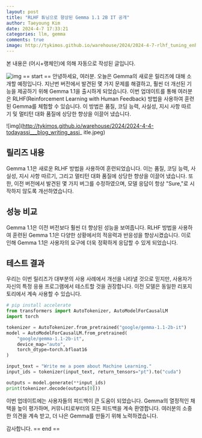 ```yaml
---
layout: post
title: "RLHF 튜닝으로 향상된 Gemma 1.1 2B IT 공개"
author: Taeyoung Kim
date: 2024-4-7 17:33:21
categories: llm, gemma
comments: true
image: http://tykimos.github.io/warehouse/2024/2024-4-7-rlhf_tuning_enhanced_gemma_1.1_2b_it_release_title.jpg
---
```


본 내용은 (어시+랭체인)에 의해 자동으로 작성된 글입니다.

![img](http://tykimos.github.io/warehouse/2024/2024-4-7-rlhf_tuning_enhanced_gemma_1.1_2b_it_release_title.jpg)
== start ==
안녕하세요, 여러분. 오늘은 Gemma의 새로운 릴리즈에 대해 소개할 예정입니다. 지난번 버전에서 발견된 몇 가지 문제를 해결하고, 훨씬 더 개선된 기능을 제공하기 위해 Gemma 1.1을 출시하게 되었습니다. 이번 업데이트를 통해 여러분은 RLHF(Reinforcement Learning with Human Feedback) 방법을 사용하여 훈련된 Gemma를 체험할 수 있습니다. 이 방법은 품질, 코딩 능력, 사실성, 지시 사항 따르기 및 멀티턴 대화 품질에 상당한 향상을 이끌어 냈습니다.

![img](http://tykimos.github.io/warehouse/2024/2024-4-4-todayassi___blog_writing_assi_	itle.jpeg)

## 릴리즈 내용

Gemma 1.1은 새로운 RLHF 방법을 사용하여 훈련되었습니다. 이는 품질, 코딩 능력, 사실성, 지시 사항 따르기, 그리고 멀티턴 대화 품질에 상당한 향상을 이끌어 냈습니다. 또한, 이전 버전에서 발견된 몇 가지 버그를 수정하였으며, 모델 응답이 항상 "Sure,"로 시작하지 않도록 개선하였습니다.

## 성능 비교

Gemma 1.1은 이전 버전보다 훨씬 더 향상된 성능을 보여줍니다. RLHF 방법을 사용하여 훈련된 Gemma 1.1은 다양한 상황에서의 적응력과 반응성을 향상시켰습니다. 이로 인해 Gemma 1.1은 사용자의 요구에 더욱 정확하게 응답할 수 있게 되었습니다.

## 테스트 결과

우리는 이번 릴리즈가 대부분의 사용 사례에서 개선을 나타낼 것으로 믿지만, 사용자가 자신의 특정 응용 프로그램에서 테스트할 것을 권장합니다. 이전 모델은 동일한 리포지토리에서 계속 사용할 수 있습니다.

```python
# pip install accelerate
from transformers import AutoTokenizer, AutoModelForCausalLM
import torch

tokenizer = AutoTokenizer.from_pretrained("google/gemma-1.1-2b-it")
model = AutoModelForCausalLM.from_pretrained(
    "google/gemma-1.1-2b-it",
    device_map="auto",
    torch_dtype=torch.bfloat16
)

input_text = "Write me a poem about Machine Learning."
input_ids = tokenizer(input_text, return_tensors="pt").to("cuda")

outputs = model.generate(**input_ids)
print(tokenizer.decode(outputs[0]))
```

이번 업데이트에는 사용자들의 피드백이 큰 도움이 되었습니다. Gemma의 열정적인 채택을 높이 평가하며, 커뮤니티로부터의 모든 피드백을 계속 환영합니다. 여러분의 소중한 의견을 계속 받고, 더 나은 Gemma를 만들기 위해 노력하겠습니다.

감사합니다.
== end ==

